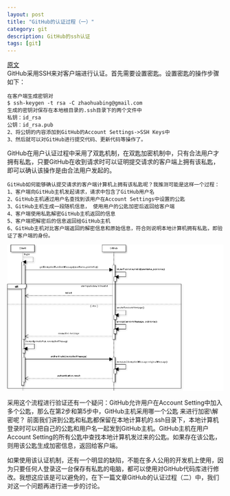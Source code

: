 ```yaml
---
layout: post
title: "GitHub的认证过程（一）"
category: git
description: GitHub的ssh认证
tags: [git]
---
```

[原文](http://blog.csdn.net/zhaohuabing/article/details/7271889)  
GitHub采用SSH来对客户端进行认证。首先需要设置密匙。设置密匙的操作步骤如下：

    在客户端生成密钥对
    $ ssh-keygen -t rsa -C zhaohuabing@gmail.com
    生成的密钥对保存在本地根目录的.ssh目录下的两个文件中
    私钥：id_rsa  
    公钥：id_rsa.pub
    2、将公钥的内容添加到GitHub的Account Settings->SSH Keys中
    3、然后就可以对GitHub进行提交代码、更新代码等操作了。


   GitHub在用户认证过程中采用了双匙机制，在双匙加密机制中，只有合法用户才拥有私匙，只要GitHub在收到请求时可以证明提交请求的客户端上拥有该私匙，即可以确认该操作是由合法用户发起的。

    GitHub如何能够确认提交请求的客户端计算机上拥有该私匙呢？我推测可能是这样一个过程：
    1、客户端向GitHub主机发起请求，请求中包含了GitHub用户名
    2、GitHub主机通过用户名查找到该用户在Account Settings中设置的公匙
    3、GitHub主机生成一段随机信息， 使用用户的公匙加密后返回给客户端
    4、客户端使用私匙解密GitHub主机返回的信息
    5、客户端把解密后的信息返回给GitHub主机
    6、GitHub主机对比客户端返回的解密信息和原始信息，符合则说明本地计算机拥有私匙，即验证了客户端的身份。
![github ssh验证原理](/assets/images/git/github/github_ssh_verification.png "github ssh验证原理")

采用这个流程进行验证还有一个疑问：GitHub允许用户在Account Setting中加入多个公匙，那么在第2步和第5步中，GitHub主机采用哪一个公匙 来进行加密\解密呢？ 前面我们讲到公匙和私匙都保留在本地计算机的.ssh目录下，本地计算机登录时可以把自己的公匙和用户名一起发到GitHub主机。GitHub主机在用户Account Setting的所有公匙中查找本地计算机发过来的公匙。如果存在该公匙，则用该公匙生成加密信息，返回给客户端。

   如果使用该认证机制，还有一个明显的缺陷，不能在多人公用的开发机上使用，因为只要任何人登录这一台保存有私匙的电脑，都可以使用对GitHub代码库进行修改。我想这应该是可以避免的，在下一篇文章GitHub的认证过程（二）中，我们对这一个问题再进行进一步的讨论。

